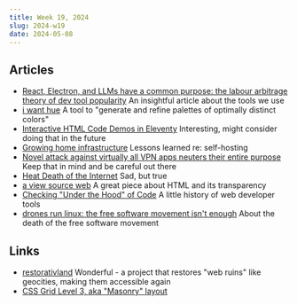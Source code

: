 ```yaml
---
title: Week 19, 2024
slug: 2024-w19
date: 2024-05-08
---
```


## Articles

- [React, Electron, and LLMs have a common purpose: the labour arbitrage theory of dev tool popularity](https://www.baldurbjarnason.com/2024/react-electron-llms-labour-arbitrage/)
  An insightful article about the tools we use
- [i want hue](https://medialab.github.io/iwanthue/)
  A tool to "generate and refine palettes of optimally distinct colors"
- [Interactive HTML Code Demos in Eleventy](https://www.aleksandrhovhannisyan.com/blog/eleventy-code-demos/)
  Interesting, might consider doing that in the future
- [Growing home infrastructure](https://shivering-isles.com/2024/05/growing-home-infrastructure)
  Lessons learned re: self-hosting
- [Novel attack against virtually all VPN apps neuters their entire purpose](https://arstechnica.com/security/2024/05/novel-attack-against-virtually-all-vpn-apps-neuters-their-entire-purpose/)
  Keep that in mind and be careful out there
- [Heat Death of the Internet](https://www.takahe.org.nz/heat-death-of-the-internet/)
  Sad, but true
- [a view source web](https://viewsource.info)
  A great piece about HTML and its transparency
- [Checking "Under the Hood" of Code](https://thehistoryoftheweb.com/checking-under-the-hood-of-code/)
  A little history of web developer tools
- [drones run linux: the free software movement isn't enough](https://j3s.sh/thought/drones-run-linux-free-software-isnt-enough.html)
  About the death of the free software movement

## Links

- [restorativland](https://restorativland.org)
  Wonderful - a project that restores "web ruins" like geocities, making them accessible again
- [CSS Grid Level 3, aka "Masonry" layout](https://webkit.org/blog/15269/help-us-invent-masonry-layouts-for-css-grid-level-3/)
